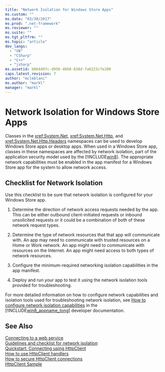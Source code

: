 ```yaml
---
title: "Network Isolation for Windows Store Apps"
ms.custom: ""
ms.date: "03/30/2017"
ms.prod: ".net-framework"
ms.reviewer: ""
ms.suite: ""
ms.tgt_pltfrm: ""
ms.topic: "article"
dev_langs: 
  - "VB"
  - "CSharp"
  - "C++"
  - "jsharp"
ms.assetid: b064497c-d956-46b8-838d-7a0223c7e200
caps.latest.revision: 7
author: "mcleblanc"
ms.author: "markl"
manager: "markl"
---
```

# Network Isolation for Windows Store Apps
Classes in the <xref:System.Net>,  <xref:System.Net.Http>, and <xref:System.Net.Http.Headers> namespaces can be used to develop Windows Store  apps  or desktop apps. When used in a Windows Store app, classes in these namespaces are affected by network isolation, part of the application security model used by the [!INCLUDE[win8](../../../includes/win8-md.md)]. The appropriate network capabilities must be enabled in the app manifest for a Windows Store app for the system to allow network access.  
  
## Checklist for Network Isolation  
 Use this checklist to be sure that network isolation is configured for your Windows Store app.  
  
1.  Determine the direction of network access requests needed by the app. This can be either outbound client-initiated requests or inbound unsolicited requests or it could be a combination of both of these network request types.  
  
2.  Determine the type of network resources that that app will communicate with. An app may need to communicate with trusted resources on a Home or Work network. An app might need to communicate with resources on the Internet. An app might need access to both types of network resources.  
  
3.  Configure the minimum-required networking isolation capabilities in the app manifest.  
  
4.  Deploy and run your app to test it using the network isolation tools provided for troubleshooting.  
  
 For more detailed information on how to configure network capabilities and isolation tools used for troubleshooting network isolation, see [How to configure network isolation capabilities](http://go.microsoft.com/fwlink/?LinkID=228265) in the [!INCLUDE[win8_appname_long](../../../includes/win8-appname-long-md.md)] developer documentation.  
  
## See Also  
 [Connecting to a web service](http://go.microsoft.com/fwlink/?LinkID=245696)   
 [Guidelines and checklist for network isolation](http://go.microsoft.com/fwlink/?LinkID=228265)   
 [Quickstart: Connecting using HttpClient](http://go.microsoft.com/fwlink/?LinkId=245697)   
 [How to use HttpClient handlers](http://go.microsoft.com/fwlink/?LinkId=245699)   
 [How to secure HttpClient connections](http://go.microsoft.com/fwlink/?LinkId=245698)   
 [HttpClient Sample](http://go.microsoft.com/fwlink/?LinkId=242550)
